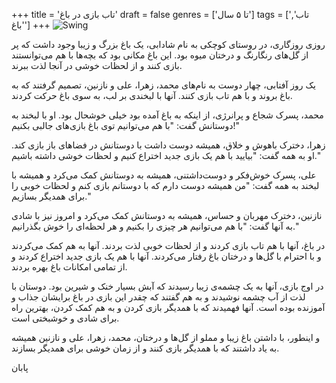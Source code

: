 +++
title = 'تاب بازی در باغ'
draft = false
genres = ['تا ۵ سال']
tags = ['تاب', 'باغ']
+++
![Swing](/200.Swing.jpg)

روزی روزگاری، در روستای کوچکی به نام شادابی، یک باغ بزرگ و زیبا وجود داشت که پر از گل‌های رنگارنگ و درختان میوه بود. این باغ مکانی بود که بچه‌ها با هم می‌توانستند بازی کنند و از لحظات خوشی در آنجا لذت ببرند.

یک روز آفتابی، چهار دوست به نام‌های محمد، زهرا، علی و نازنین، تصمیم گرفتند که به باغ بروند و با هم تاب بازی کنند. آنها با لبخندی بر لب، به سوی باغ حرکت کردند.

محمد، پسرک شجاع و پرانرژی، از اینکه به باغ آمده بود خیلی خوشحال بود. او با لبخند به دوستانش گفت: "با هم می‌توانیم توی باغ بازی‌های جالبی بکنیم!"

زهرا، دخترک باهوش و خلاق، همیشه دوست داشت با دوستانش در فضاهای باز بازی کند. او به همه گفت: "بیایید با هم یک بازی جدید اختراع کنیم و لحظات خوشی داشته باشیم."

علی، پسرک خوش‌فکر و دوست‌داشتنی، همیشه به دوستانش کمک می‌کرد و همیشه با لبخند به همه گفت: "من همیشه دوست دارم که با دوستانم بازی کنم و لحظات خوبی را برای همدیگر بسازیم."

نازنین، دخترک مهربان و حساس، همیشه به دوستانش کمک می‌کرد و امروز نیز با شادی به آنها گفت: "با هم می‌توانیم هر چیزی را بکنیم و هر لحظه‌ای را خوش بگذرانیم."

در باغ، آنها با هم تاب بازی کردند و از لحظات خوبی لذت بردند. آنها به هم کمک می‌کردند و با احترام با گل‌ها و درختان باغ رفتار می‌کردند. آنها با هم یک بازی جدید اختراع کردند و از تمامی امکانات باغ بهره بردند. 

در اوج بازی، آنها به یک چشمه‌ی زیبا رسیدند که آبش بسیار خنک و شیرین بود. دوستان با لذت از آب چشمه نوشیدند و به هم گفتند که چقدر این بازی در باغ برایشان جذاب و آموزنده بوده است. آنها فهمیدند که با همدیگر بازی کردن و به هم کمک کردن، بهترین راه برای شادی و خوشبختی است.

و اینطور، با داشتن باغ زیبا و مملو از گل‌ها و درختان، محمد، زهرا، علی و نازنین همیشه به یاد داشتند که با همدیگر بازی کنند و از زمان خوشی برای همدیگر بسازند.

پابان